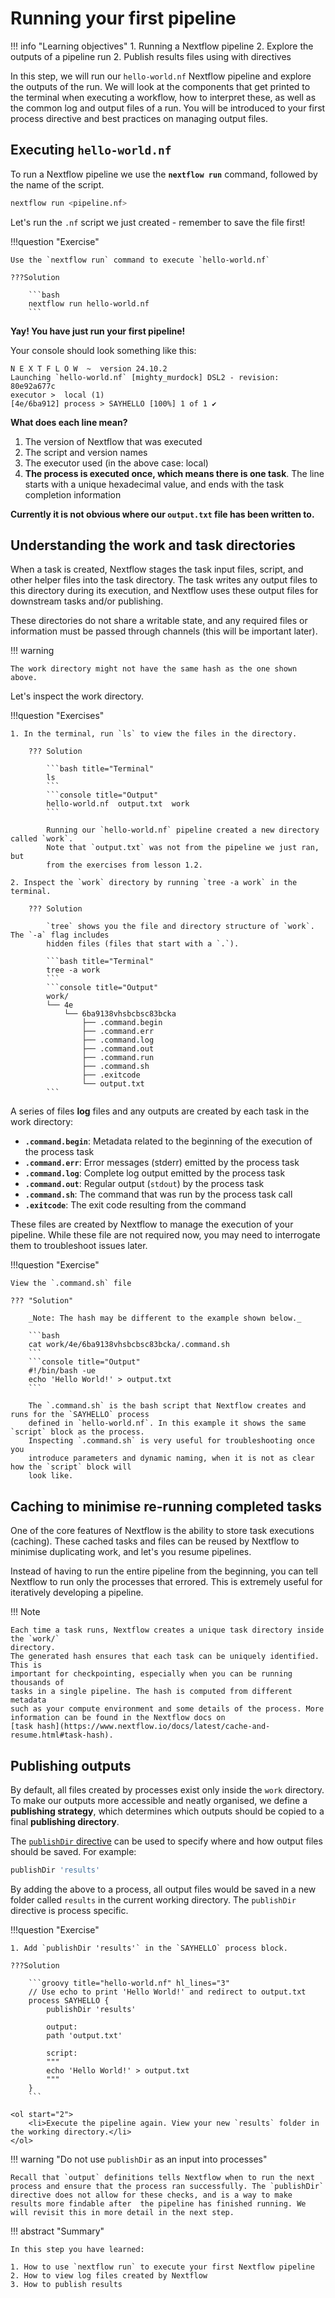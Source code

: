 # Running your first pipeline

!!! info "Learning objectives"
    1. Running a Nextflow pipeline
    2. Explore the outputs of a pipeline run
    2. Publish results files using with directives

In this step, we will run our `hello-world.nf` Nextflow pipeline and explore
the outputs of the run. We will look at the components that get printed
to the terminal when executing a workflow, 
how to interpret these, as well as the common log and output files of a run.
You will be introduced to your first process directive and best practices on
managing output files.

## Executing `hello-world.nf`

To run a Nextflow pipeline we use the **`nextflow run`** command, followed by the name of the script.

```bash
nextflow run <pipeline.nf>
```

Let's run the `.nf` script we just created - remember to save the file first!

!!!question "Exercise"

    Use the `nextflow run` command to execute `hello-world.nf`

    ???Solution

        ```bash
        nextflow run hello-world.nf
        ```

**Yay! You have just run your first pipeline!**

Your console should look something like this:

```console linenums="1"
N E X T F L O W  ~  version 24.10.2
Launching `hello-world.nf` [mighty_murdock] DSL2 - revision: 80e92a677c
executor >  local (1)
[4e/6ba912] process > SAYHELLO [100%] 1 of 1 ✔
```

**What does each line mean?**

1. The version of Nextflow that was executed
2. The script and version names
3. The executor used (in the above case: local)
4. **The process is executed once, which means there is one task**. The line starts with a unique hexadecimal value, and ends with the task completion information

**Currently it is not obvious where our `output.txt` file has been written to.**

## Understanding the work and task directories

When a task is created, Nextflow stages the task input files, script, and other helper files into the task directory. The task writes any output files to this directory during its execution, and Nextflow uses these output files for downstream tasks and/or publishing.

These directories do not share a writable state, and any required files or information must be passed through channels (this will be important later).

!!! warning

    The work directory might not have the same hash as the one shown above.

Let's inspect the work directory.

!!!question "Exercises"

    1. In the terminal, run `ls` to view the files in the directory.

        ??? Solution

            ```bash title="Terminal"
            ls
            ```
            ```console title="Output"
            hello-world.nf  output.txt  work 
            ```

            Running our `hello-world.nf` pipeline created a new directory called `work`.
            Note that `output.txt` was not from the pipeline we just ran, but
            from the exercises from lesson 1.2.

    2. Inspect the `work` directory by running `tree -a work` in the terminal.

        ??? Solution

            `tree` shows you the file and directory structure of `work`. The `-a` flag includes
            hidden files (files that start with a `.`).

            ```bash title="Terminal"
            tree -a work
            ```
            ```console title="Output"
            work/
            └── 4e
                └── 6ba9138vhsbcbsc83bcka
                    ├── .command.begin
                    ├── .command.err
                    ├── .command.log
                    ├── .command.out
                    ├── .command.run
                    ├── .command.sh
                    ├── .exitcode
                    └── output.txt
            ```

A series of files **log** files and any outputs are created by each task in the work directory:

- **`.command.begin`**: Metadata related to the beginning of the execution of the process task
- **`.command.err`**: Error messages (stderr) emitted by the process task
- **`.command.log`**: Complete log output emitted by the process task
- **`.command.out`**: Regular output (`stdout`) by the process task
- **`.command.sh`**: The command that was run by the process task call
- **`.exitcode`**: The exit code resulting from the command

These files are created by Nextflow to manage the execution of your pipeline. While these file are not required now, you may need to interrogate them to troubleshoot issues later.

!!!question "Exercise"

    View the `.command.sh` file

    ??? "Solution"

        _Note: The hash may be different to the example shown below._

        ```bash
        cat work/4e/6ba9138vhsbcbsc83bcka/.command.sh
        ```
        ```console title="Output"
        #!/bin/bash -ue
        echo 'Hello World!' > output.txt
        ```

        The `.command.sh` is the bash script that Nextflow creates and runs for the `SAYHELLO` process
        defined in `hello-world.nf`. In this example it shows the same `script` block as the process.
        Inspecting `.command.sh` is very useful for troubleshooting once you
        introduce parameters and dynamic naming, when it is not as clear how the `script` block will
        look like.

## Caching to minimise re-running completed tasks

One of the core features of Nextflow is the ability to store task executions
(caching). These cached tasks and files can be reused by Nextflow to minimise
duplicating work, and let's you resume pipelines. 

Instead of having to run the entire pipeline from the beginning, you can tell
Nextflow to run only the processes that errored. This is extremely useful for
iteratively developing a pipeline.

!!! Note

    Each time a task runs, Nextflow creates a unique task directory inside the `work/`
    directory. 
    The generated hash ensures that each task can be uniquely identified. This is
    important for checkpointing, especially when you can be running thousands of
    tasks in a single pipeline. The hash is computed from different metadata
    such as your compute environment and some details of the process. More
    information can be found in the Nextflow docs on
    [task hash](https://www.nextflow.io/docs/latest/cache-and-resume.html#task-hash).

## Publishing outputs

By default, all files created by processes exist only inside the `work` directory. To make our outputs more accessible and neatly organised, we define a **publishing strategy**, which determines which outputs should be copied to a final **publishing directory**.

The [`publishDir` directive](https://www.nextflow.io/docs/latest/process.html#publishdir) can be used to specify where and how output files should be saved. For example:

```groovy
publishDir 'results'
```

By adding the above to a process, all output files would be saved in a new folder called `results` in the current working directory. The `publishDir` directive is process specific.

!!!question "Exercise"

    1. Add `publishDir 'results'` in the `SAYHELLO` process block. 

    ???Solution

        ```groovy title="hello-world.nf" hl_lines="3"
        // Use echo to print 'Hello World!' and redirect to output.txt
        process SAYHELLO {
            publishDir 'results'

            output:
            path 'output.txt'

            script:
            """
            echo 'Hello World!' > output.txt
            """
        }
        ```

    <ol start="2">
        <li>Execute the pipeline again. View your new `results` folder in the working directory.</li>
    </ol>

!!! warning "Do not use `publishDir` as an input into processes"

    Recall that `output` definitions tells Nextflow when to run the next process and ensure that the process ran successfully. The `publishDir` directive does not allow for these checks, and is a way to make results more findable after  the pipeline has finished running. We will revisit this in more detail in the next step.

!!! abstract "Summary"

    In this step you have learned:

    1. How to use `nextflow run` to execute your first Nextflow pipeline
    2. How to view log files created by Nextflow
    3. How to publish results
